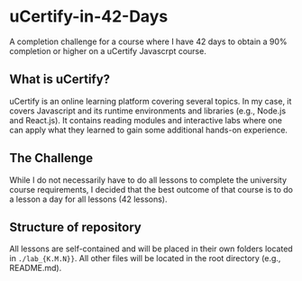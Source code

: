 # uCertify-in-42-Days
A completion challenge for a course where I have 42 days to obtain a 90% completion or higher on a uCertify Javascrpt course. 

## What is uCertify?
uCertify is an online learning platform covering several topics. In my case, it covers Javascript and its runtime environments and libraries (e.g., Node.js and React.js). It contains reading modules and interactive labs where one can apply what they learned to gain some additional hands-on experience. 

## The Challenge
While I do not necessarily have to do all lessons to complete the university course requirements, I decided that the best outcome of that course is to do a lesson a day for all lessons (42 lessons). 

## Structure of repository
All lessons are self-contained and will be placed in their own folders located in `./lab_{K.M.N}}`. All other files will be located in the root directory (e.g., README.md).
